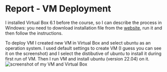# Report - VM Deployment

I installed Virtual Box 6.1 before the course, so I can describe the process in Windows: you need to download installation file from the [website](https://www.virtualbox.org/wiki/Downloads), run it and then follow the instructions.

To deploy VM I created new VM in Virtual Box and select ubuntu as an operation system. I used default settings to create VM (I guess you can see it on the screenshot) and I select the distibutive of ubuntu to install it during first run of VM. Then I run VM and install ubuntu (version 22.04) on it. 
![screenshot of my VM and Virtual Box]()